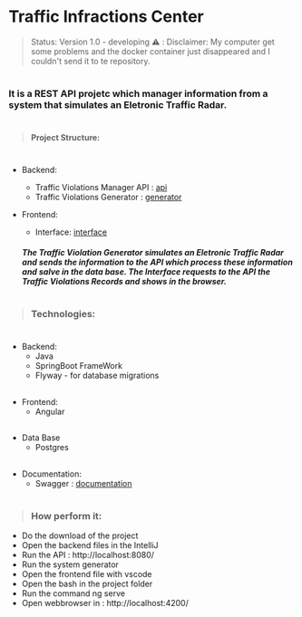 # Traffic Infractions Center

>Status: Version 1.0 - developing ⚠️ : Disclaimer: My computer get some problems and the docker container just disappeared and I couldn't send it to te repository.

#

###  It is a REST API projetc which manager information from a system that simulates an Eletronic Traffic Radar.
#

>#### Project Structure:
#

* Backend:
   * Traffic Violations Manager API : [api](https://github.com/gibranmenezes/traffic-violation-manager/tree/main/backend/traffic-violation-manager-api)
   * Traffic Violations Generator : [generator](https://github.com/gibranmenezes/traffic-violation-manager/tree/main/backend/com.trafficviolationgenerator)

* Frontend:
   * Interface: [interface](https://github.com/gibranmenezes/traffic-violation-manager/tree/main/frontend/interface)
  
  ##### The Traffic Violation Generator simulates an Eletronic Traffic Radar and sends the information to the API which process these information and salve in the data base. The Interface requests to the API the Traffic Violations Records and shows in the browser.

#
>### Technologies:
#
* Backend:
  * Java
  * SpringBoot FrameWork
  * Flyway  - for database migrations
##

* Frontend:
  * Angular 
##
* Data Base
  * Postgres
##

* Documentation:
  * Swagger : [documentation](http://localhost:8080/swagger-ui.html)
#

>### How perform it:

* Do the download of the project 
* Open the backend files in the IntelliJ
* Run the API : http://localhost:8080/
* Run the system generator 
* Open the frontend file with vscode
* Open the bash in the project folder
* Run the command ng serve
* Open webbrowser in : http://localhost:4200/



